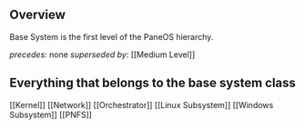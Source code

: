 ## Overview
Base System is the first level of the PaneOS hierarchy.

_precedes_: none
_superseded by_: [[Medium Level]]

## Everything that belongs to the base system class
[[Kernel]]
[[Network]]
[[Orchestrator]]
[[Linux Subsystem]]
[[Windows Subsystem]]
[[PNFS]]